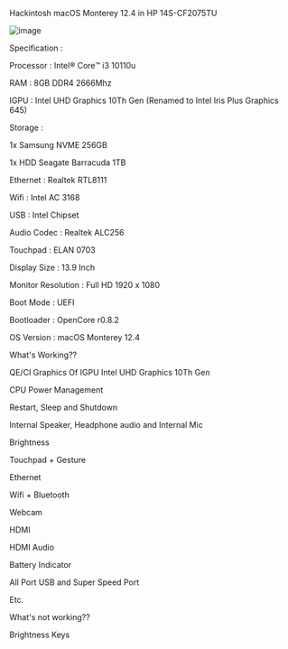 Hackintosh macOS Monterey 12.4 in HP 14S-CF2075TU

![image](https://user-images.githubusercontent.com/50744301/179433603-cc276826-f4ac-41d7-b71b-627fc8e0362c.png)

Specification :

Processor : Intel®️ Core™️ i3 10110u

RAM : 8GB DDR4 2666Mhz

IGPU : Intel UHD Graphics 10Th Gen (Renamed to Intel Iris Plus Graphics 645)



Storage :

1x Samsung NVME 256GB

1x HDD Seagate Barracuda 1TB

Ethernet : Realtek RTL8111

Wifi : Intel AC 3168 

USB : Intel Chipset

Audio Codec : Realtek ALC256

Touchpad : ELAN 0703

Display Size : 13.9 Inch

Monitor Resolution : Full HD 1920 x 1080

Boot Mode : UEFI

Bootloader : OpenCore r0.8.2

OS Version : macOS Monterey 12.4



What's Working??

QE/CI Graphics Of IGPU Intel UHD Graphics 10Th Gen

CPU Power Management

Restart, Sleep and Shutdown

Internal Speaker, Headphone audio and Internal Mic

Brightness

Touchpad + Gesture

Ethernet

Wifi + Bluetooth

Webcam

HDMI

HDMI Audio

Battery Indicator

All Port USB and Super Speed Port

Etc.



What's not working??

Brightness Keys 
